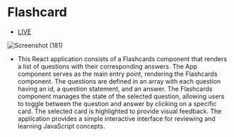 # Flashcard

* [LIVE](https://flashcard-bay.vercel.app/)

 ![Screenshot (181)](https://github.com/naleilan/flashcard/assets/7776224/927af8eb-db88-4ad6-811f-b996bd1d9442)
 
* This React application consists of a Flashcards component that renders a list of questions with their corresponding answers. The App component serves as the main entry point, rendering the Flashcards component. The questions are defined in an array with each question having an id, a question statement, and an answer. The Flashcards component manages the state of the selected question, allowing users to toggle between the question and answer by clicking on a specific card. The selected card is highlighted to provide visual feedback. The application provides a simple interactive interface for reviewing and learning JavaScript concepts.
